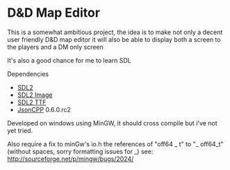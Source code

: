 D&amp;D Map Editor
===

This is a somewhat ambitious project, the idea is to make not only a decent user friendly D&amp;D map editor it will also be able to display both a screen to the players and a DM only screen

It's also a good chance for me to learn SDL

Dependencies
* [SDL2](http://www.libsdl.org/)
* [SDL2 Image](http://www.libsdl.org/projects/SDL_image/)
* [SDL2 TTF](http://www.libsdl.org/projects/SDL_ttf/)
* [JsonCPP](http://jsoncpp.sourceforge.net/) 0.6.0.rc2
 
Developed on windows using MinGW, it should cross compile but i've not yet tried.

Also require a fix to minGw's io.h the references of "off64 _ t" to "_ off64_t" (without spaces, sorry formatting issues for _) see: http://sourceforge.net/p/mingw/bugs/2024/
